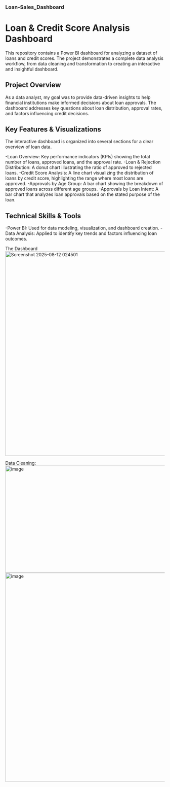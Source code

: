 ### Loan-Sales_Dashboard
# Loan & Credit Score Analysis Dashboard
This repository contains a Power BI dashboard for analyzing a dataset of loans and credit scores. The project demonstrates a complete data analysis workflow, from data cleaning and transformation to creating an interactive and insightful dashboard.

## Project Overview
As a data analyst, my goal was to provide data-driven insights to help financial institutions make informed decisions about loan approvals. The dashboard addresses key questions about loan distribution, approval rates, and factors influencing credit decisions.

## Key Features & Visualizations
The interactive dashboard is organized into several sections for a clear overview of loan data.

-Loan Overview: Key performance indicators (KPIs) showing the total number of loans, approved loans, and the approval rate.
-Loan & Rejection Distribution: A donut chart illustrating the ratio of approved to rejected loans.
-Credit Score Analysis: A line chart visualizing the distribution of loans by credit score, highlighting the range where most loans are approved.
-Approvals by Age Group: A bar chart showing the breakdown of approved loans across different age groups.
-Approvals by Loan Intent: A bar chart that analyzes loan approvals based on the stated purpose of the loan.

## Technical Skills & Tools
-Power BI: Used for data modeling, visualization, and dashboard creation.
-Data Analysis: Applied to identify key trends and factors influencing loan outcomes.

The Dashboard
<img width="1146" height="645" alt="Screenshot 2025-08-12 024501" src="https://github.com/user-attachments/assets/29393680-9554-4bdb-a5db-8d0b4112674e" />

Data Cleaning:
<img width="800" height="338" alt="image" src="https://github.com/user-attachments/assets/420793dd-4026-48dd-93b0-4c39e9ec16bb" />
<img width="800" height="659" alt="image" src="https://github.com/user-attachments/assets/6ea4bb60-14dc-4e54-9971-dd871f70bee9" />

